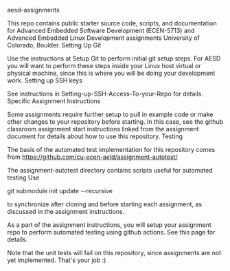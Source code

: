 aesd-assignments

This repo contains public starter source code, scripts, and documentation for Advanced Embedded Software Development (ECEN-5713) and Advanced Embedded Linux Development assignments University of Colorado, Boulder.
Setting Up Git

Use the instructions at Setup Git to perform initial git setup steps. For AESD you will want to perform these steps inside your Linux host virtual or physical machine, since this is where you will be doing your development work.
Setting up SSH keys

See instructions in Setting-up-SSH-Access-To-your-Repo for details.
Specific Assignment Instructions

Some assignments require further setup to pull in example code or make other changes to your repository before starting. In this case, see the github classroom assignment start instructions linked from the assignment document for details about how to use this repository.
Testing

The basis of the automated test implementation for this repository comes from https://github.com/cu-ecen-aeld/assignment-autotest/

The assignment-autotest directory contains scripts useful for automated testing Use

git submodule init update --recursive

to synchronize after cloning and before starting each assignment, as discussed in the assignment instructions.

As a part of the assignment instructions, you will setup your assignment repo to perform automated testing using github actions. See this page for details.

Note that the unit tests will fail on this repository, since assignments are not yet implemented. That's your job :)
